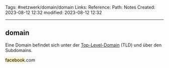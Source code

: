 Tags: #netzwerk/domain/domain 
Links: 
Reference:
Path: Notes
Created: 2023-08-12 12:32
modified: 2023-08-12 12:32
___
## domain

Eine Domain befindet sich unter der [Top-Level-Domain]() (TLD) und über den Subdomains. 

<mark style="background: #FFF3A3A6;">facebook</mark>.com
